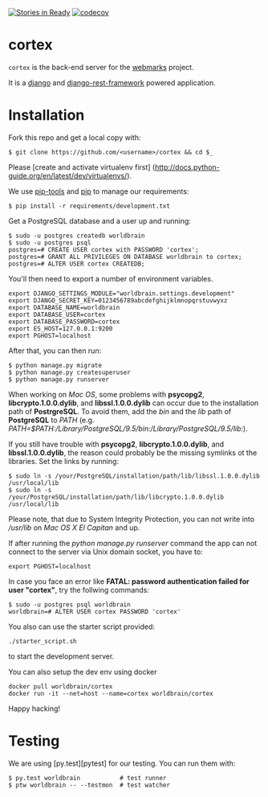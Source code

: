 [![Stories in Ready](https://badge.waffle.io/WorldBrain/cortex.png?label=ready&title=Ready)](https://waffle.io/WorldBrain/cortex) [![codecov](https://codecov.io/gh/WorldBrain/cortex/branch/master/graph/badge.svg)](https://codecov.io/gh/WorldBrain/cortex)

# cortex

`cortex` is the back-end server for the [webmarks](https://github.com/WorldBrain/webmarks) project.

It is a [django](https://www.djangoproject.com/) and [django-rest-framework](http://www.django-rest-framework.org/) powered application.

# Installation
Fork this repo and get a local copy with:

```
$ git clone https://github.com/<username>/cortex && cd $_
```

Please [create and activate virtualenv first] (http://docs.python-guide.org/en/latest/dev/virtualenvs/).


We use [pip-tools](https://github.com/nvie/pip-tools) and [pip](https://pip.pypa.io/en/stable/installing/) to manage our requirements:

```
$ pip install -r requirements/development.txt
```

Get a PostgreSQL database and a user up and running:

```
$ sudo -u postgres createdb worldbrain
$ sudo -u postgres psql
postgres=# CREATE USER cortex with PASSWORD 'cortex';
postgres=# GRANT ALL PRIVILEGES ON DATABASE worldbrain to cortex;
postgres=# ALTER USER cortex CREATEDB;
```

You'll then need to export a number of environment variables.

```
export DJANGO_SETTINGS_MODULE="worldbrain.settings.development"
export DJANGO_SECRET_KEY=0123456789abcdefghijklmnopqrstuvwyxz
export DATABASE_NAME=worldbrain
export DATABASE_USER=cortex
export DATABASE_PASSWORD=cortex
export ES_HOST=127.0.0.1:9200
export PGHOST=localhost
```

After that, you can then run:

```
$ python manage.py migrate
$ python manage.py createsuperuser
$ python manage.py runserver
```

When working on _Mac OS_, some problems with **psycopg2**, **libcrypto.1.0.0.dylib**, and **libssl.1.0.0.dylib** can occur due to 
the installation path of **PostrgreSQL**. To avoid them, add the _bin_ 
and the _lib_ path of **PostgreSQL** to _PATH_ 
(e.g. _PATH=$PATH:/Library/PostgreSQL/9.5/bin:/Library/PostgreSQL/9.5/lib:_).

If you still have trouble with **psycopg2**, **libcrypto.1.0.0.dylib**, and **libssl.1.0.0.dylib**, the reason could 
probably be the missing symlinks ot the libraries. Set the links by running:

```
$ sudo ln -s /your/PostgreSQL/installation/path/lib/libssl.1.0.0.dylib /usr/local/lib
$ sudo ln -s /your/PostgreSQL/installation/path/lib/libcrypto.1.0.0.dylib /usr/local/lib
```

Please note, that due to System Integrity Protection, you can not write into _/usr/lib_ on _Mac OS X El Capitan_ and up.

If after running the _python manage.py runserver_ command the app can not connect to the server
via Unix domain socket, you have to:

```
export PGHOST=localhost
```
In case you face an error like **FATAL:  password authentication failed for user "cortex"**, try the follwing commands:
```
$ sudo -u postgres psql worldbrain
worldbrain=# ALTER USER cortex PASSWORD 'cortex'
```
You also can use the starter script provided:

```
./starter_script.sh
```

to start the development server.


You can also setup the dev env using docker

```
docker pull worldbrain/cortex
docker run -it --net=host --name=cortex worldbrain/cortex
```

Happy hacking!

# Testing
We are using [py.test][pytest] for our testing. You can run them with:

```
$ py.test worldbrain           # test runner
$ ptw worldbrain -- --testmon  # test watcher
```
